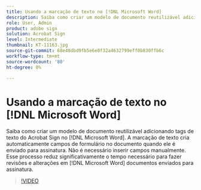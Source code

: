 ```yaml
---
title: Usando a marcação de texto no [!DNL Microsoft Word]
description: Saiba como criar um modelo de documento reutilizável adicionando tags de texto do Acrobat Sign no [!DNL Microsoft Word]
role: User, Admin
product: adobe sign
solution: Acrobat Sign
level: Intermediate
thumbnail: KT-11163.jpg
source-git-commit: 68e48dbd9fb5e6e0f32a4632799eff0b830ffb6c
workflow-type: tm+mt
source-wordcount: '80'
ht-degree: 0%

---
```


# Usando a marcação de texto no [!DNL Microsoft Word]

Saiba como criar um modelo de documento reutilizável adicionando tags de texto do Acrobat Sign no [!DNL Microsoft Word]. A marcação de texto cria automaticamente campos de formulário no documento quando ele é enviado para assinatura. Não é necessário inserir campos manualmente. Esse processo reduz significativamente o tempo necessário para fazer revisões e alterações em [!DNL Microsoft Word] documentos enviados para assinatura.

>[!VIDEO](https://video.tv.adobe.com/v/3409482?hidetitle=true)
